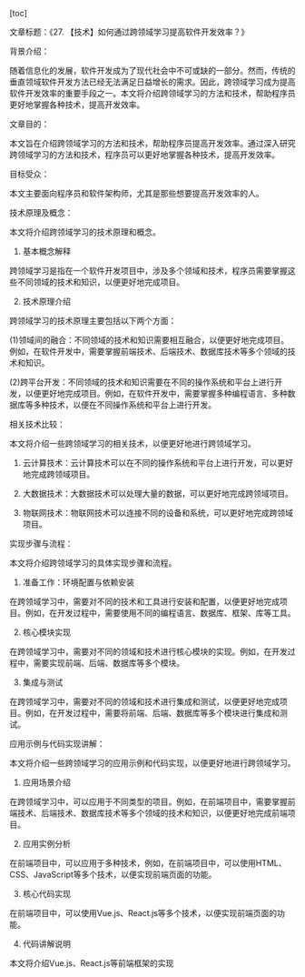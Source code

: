 
[toc]                    
                
                
文章标题：《27. 【技术】如何通过跨领域学习提高软件开发效率？》

背景介绍：

随着信息化的发展，软件开发成为了现代社会中不可或缺的一部分。然而，传统的垂直领域软件开发方法已经无法满足日益增长的需求。因此，跨领域学习成为提高软件开发效率的重要手段之一。本文将介绍跨领域学习的方法和技术，帮助程序员更好地掌握各种技术，提高开发效率。

文章目的：

本文旨在介绍跨领域学习的方法和技术，帮助程序员提高开发效率。通过深入研究跨领域学习的方法和技术，程序员可以更好地掌握各种技术，提高开发效率。

目标受众：

本文主要面向程序员和软件架构师，尤其是那些想要提高开发效率的人。

技术原理及概念：

本文将介绍跨领域学习的技术原理和概念。

1. 基本概念解释

跨领域学习是指在一个软件开发项目中，涉及多个领域和技术，程序员需要掌握这些不同领域的技术和知识，以便更好地完成项目。

2. 技术原理介绍

跨领域学习的技术原理主要包括以下两个方面：

(1)领域间的融合：不同领域的技术和知识需要相互融合，以便更好地完成项目。例如，在软件开发中，需要掌握前端技术、后端技术、数据库技术等多个领域的技术和知识。

(2)跨平台开发：不同领域的技术和知识需要在不同的操作系统和平台上进行开发，以便更好地完成项目。例如，在软件开发中，需要掌握多种编程语言、多种数据库等多种技术，以便在不同操作系统和平台上进行开发。

相关技术比较：

本文将介绍一些跨领域学习的相关技术，以便更好地进行跨领域学习。

1. 云计算技术：云计算技术可以在不同的操作系统和平台上进行开发，可以更好地完成跨领域项目。

2. 大数据技术：大数据技术可以处理大量的数据，可以更好地完成跨领域项目。

3. 物联网技术：物联网技术可以连接不同的设备和系统，可以更好地完成跨领域项目。

实现步骤与流程：

本文将介绍跨领域学习的具体实现步骤和流程。

1. 准备工作：环境配置与依赖安装

在跨领域学习中，需要对不同的技术和工具进行安装和配置，以便更好地完成项目。例如，在开发过程中，需要使用不同的编程语言、数据库、框架、库等工具。

2. 核心模块实现

在跨领域学习中，需要对不同的领域和技术进行核心模块的实现。例如，在开发过程中，需要实现前端、后端、数据库等多个模块。

3. 集成与测试

在跨领域学习中，需要对不同的领域和技术进行集成和测试，以便更好地完成项目。例如，在开发过程中，需要将前端、后端、数据库等多个模块进行集成和测试。

应用示例与代码实现讲解：

本文将介绍一些跨领域学习的应用示例和代码实现，以便更好地进行跨领域学习。

1. 应用场景介绍

在跨领域学习中，可以应用于不同类型的项目。例如，在前端项目中，需要掌握前端技术、后端技术、数据库技术等多个领域的技术和知识，以便更好地完成前端项目。

2. 应用实例分析

在前端项目中，可以应用于多种技术，例如，在前端项目中，可以使用HTML、CSS、JavaScript等多个技术，以便实现前端页面的功能。

3. 核心代码实现

在前端项目中，可以使用Vue.js、React.js等多个技术，以便实现前端页面的功能。

4. 代码讲解说明

本文将介绍Vue.js、React.js等前端框架的实现

